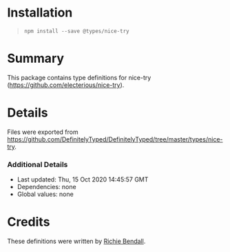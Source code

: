 # Installation
> `npm install --save @types/nice-try`

# Summary
This package contains type definitions for nice-try (https://github.com/electerious/nice-try).

# Details
Files were exported from https://github.com/DefinitelyTyped/DefinitelyTyped/tree/master/types/nice-try.

### Additional Details
 * Last updated: Thu, 15 Oct 2020 14:45:57 GMT
 * Dependencies: none
 * Global values: none

# Credits
These definitions were written by [Richie Bendall](https://github.com/Richienb).
